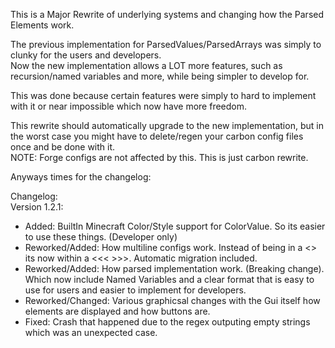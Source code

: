 This is a Major Rewrite of underlying systems and changing how the Parsed Elements work.   

The previous implementation for ParsedValues/ParsedArrays was simply to clunky for the users and developers.   
Now the new implementation allows a LOT more features, such as recursion/named variables and more, while being simpler to develop for.   

This was done because certain features were simply to hard to implement with it or near impossible which now have more freedom.    

This rewrite should automatically upgrade to the new implementation, but in the worst case you might have to delete/regen your carbon config files once and be done with it.    
NOTE: Forge configs are not affected by this. This is just carbon rewrite.    

Anyways times for the changelog:    

Changelog:    
Version 1.2.1:    
- Added: BuiltIn Minecraft Color/Style support for ColorValue. So its easier to use these things. (Developer only)
- Reworked/Added: How multiline configs work. Instead of being in a <> its now within a <<< >>>. Automatic migration included.
- Reworked/Added: How parsed implementation work. (Breaking change). Which now include Named Variables and a clear format that is easy to use for users and easier to implement for developers.
- Reworked/Changed: Various graphicsal changes with the Gui itself how elements are displayed and how buttons are.
- Fixed: Crash that happened due to the regex outputing empty strings which was an unexpected case.